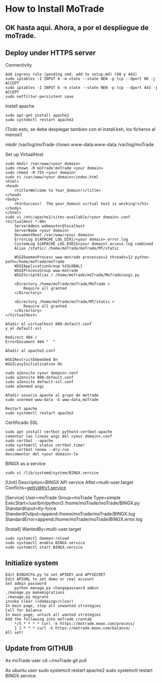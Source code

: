 # How to Install MoTrade


## OK hasta aqui. Ahora, a por el despliegue de moTrade.

## Deploy under HTTPS server

Connectivity

    Add ingress rule (pending cmd. add to setup.md) (80 y 443)
    sudo iptables -I INPUT 6 -m state --state NEW -p tcp --dport 80 -j ACCEPT
    sudo iptables -I INPUT 6 -m state --state NEW -p tcp --dport 443 -j ACCEPT
    sudo netfilter-persistent save

Install apache

    sudo apt-get install apache2
    sudo systemctl restart apache2

(Todo esto, se debe desplegar tambien con el install.ksh, los ficheros al menos!)

mkdir /var/log/moTrade
chown www-data:www-data /var/log/moTrade


Set up VirtualHost

    sudo mkdir /var/www/<your domain>
    sudo chown -R moTrade:moTrade <your domain>
    sudo chmod -R 755 <your domain>
    sudo vi /var/www/<your domain>/index.html
    <html>
    <head>
        <title>Welcome to Your_domain!</title>
    </head>
    <body>
        <h1>Success!  The your_domain virtual host is working!</h1>
    </body>
    </html>
    sudo vi /etc/apache2/sites-available/<your domain>.conf
    <VirtualHost *:80>
        ServerAdmin webmaster@localhost
        ServerName <your domain>
        DocumentRoot /var/www/<your domain>
        ErrorLog ${APACHE_LOG_DIR}/<your domain>_error.log
        CustomLog ${APACHE_LOG_DIR}&<your domain>_access.log combined
        Alias /static/ /home/moTrade/moTrade/MT/static
        
        WSGIDaemonProcess www-motrade processes=2 threads=12 python-path=/home/moTrade/moTrade
        WSGIApplicationGroup %{GLOBAL}
        WSGIProcessGroup www-motrade
        WSGIScriptAlias / /home/moTrade/moTrade/MoTrade/wsgi.py

        <Directory /home/moTrade/moTrade/MoTrade >
            Require all granted
        </Directory>

        <Directory /home/moTrade/moTrade/MT/static >
            Require all granted
        </Directory>
    </VirtualHost>

    Añadir al virtualhost 000-default.conf
    y al default-ssl

    Redirect 404 /
    ErrorDocument 404 "  "

    Añadir al apache2.conf

    WSGIRestrictEmbedded On
    WSGILazyInitialization On    

    sudo a2ensite <your domain>.conf
    sudo a2ensite 000-default.conf
    sudo a2ensite default-ssl.conf
    sudo a2enmod wsgi

    Añadir usuario apache al grupo de motrade
    sudo usermod www-data -G www-data,moTrade

    Restart apache
    sudo systemctl restart apache2

Certificado SSL

    sudo apt install certbot python3-certbot-apache
    comentar las lineas wsgi del <your domain>.conf
    sudo certbot --apache
    sudo systemctl status certbot.timer
    sudo certbot renew --dry-run
    descomentar del <your domain>-le
    
BINGX as a service
    
    sudo vi /lib/systemd/system/BINGX.service
    
[Unit]
Description=BINGX API service
After=multi-user.target
Conflicts=getty@tty1.service

[Service]
User=moTrade
Group=moTrade
Type=simple
ExecStart=/usr/bin/python3 /home/moTrade/moTrade/BINGX.py
StandardInput=tty-force
StandardOutput=append:/home/moTrade/moTrade/BINGX.log
StandardError=append:/home/moTrade/moTrade/BINGX.error.log

[Install]
WantedBy=multi-user.target
    
    sudo systemctl daemon-reload
    sudo systemctl enable BINGX.service
    sudo systemctl start BINGX.service

## Initialize system
```
Edit BINGXCFG.py to set APIKEY and APYSECRET
Edit APIURL to set demo or real account
Set admin password
    python manage.py changepassword admin
./manage.py makemigrations
./manage.py migrate
invoke clear (<domaing>/clear)
In main page, stop all unwanted strategies
Call for balance
In main page, unlock all wanted strategies
Add the following into moTrade crontab
    */5 * * * * curl -k https://motrade.mooo.com/process/
    1 1 * * * curl -k https://motrade.mooo.com/balance/
All set!
```

## Update from GITHUB

As moTrade user
    cd ~/moTrade
    git pull

As ubuntu user
    sudo systemctl restart apache2
    sudo systemctl restart BINGX.service
